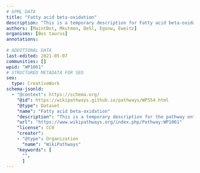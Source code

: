 ```yaml
---
# GPML DATA
title: "Fatty acid beta-oxidation"
description: "This is a temporary description for Fatty acid beta-oxidation"
authors: [MaintBot, Mkutmon, DeSl, Egonw, Eweitz]
organisms: [Bos taurus]
annotations:
  
# ADDITIONAL DATA
last-edited: 2021-05-07
communities: []
wpid: "WP1061"
# STRUCTURED METADATA FOR SEO
seo:
  type: CreativeWork
schema-jsonld:
  - "@context": https://schema.org/
    "@id": https://wikipathways.github.io/pathways/WP554.html
    "@type": Dataset
    "name": "Fatty acid beta-oxidation"
    "description": "This is a temporary description for the pathway entitled: Fatty acid beta-oxidation"
    "url": "https://www.wikipathways.org/index.php/Pathway:WP1061"
    "license": CC0
    "creator":
    - "@type": Organization
      "name": "WikiPathways"
    "keywords": [
      "",
      ]
---
```

